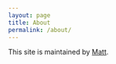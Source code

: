 ```yaml
---
layout: page
title: About
permalink: /about/
---
```


This site is maintained by [Matt](https://www.iffycan.com).
